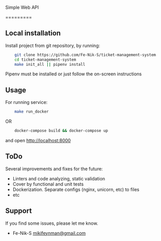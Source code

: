 
Simple Web API

=========

Local installation
------------
Install project from git repository, by running:

```bash
    git clone https://github.com/Fe-Nik-S/ticket-management-system
    cd ticket-management-system
    make init_all || pipenv install
```
  Pipenv must be installed or just follow the on-screen instructions


Usage
-----
For running service:

```bash
    make run_docker
```
OR
```bash
    docker-compose build && docker-compose up
```

and open [http://localhost:8000](http://localhost:8000/api/search/dxb180518bkk)


ToDo
----------

Several improvements and fixes for the future:

- Linters and code analyzing, static validation
- Cover by functional and unit tests
- Dockerization. Separate configs (nginx, unicorn, etc) to files
- etc


Support
-------

If you find some issues, please let me know.
* Fe-Nik-S <mikifeynman@gmail.com>